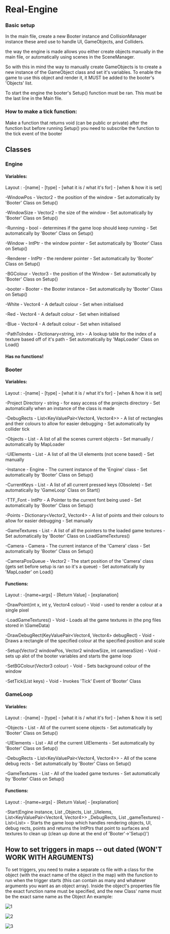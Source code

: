 # Real-Engine

### Basic setup
In the main file, create a new Booter instance and CollisionManager instance
these ared use to handle UI, GameObjects, and Colliders.

the way the engine is made allows you either create objects manually in the main file,
or automatically using scenes in the SceneManager.

So with this in mind the way to manually create GameObjects
is to create a new instance of the GameObject class and
set it's variables. To enable the game to use this object and render it,
it MUST be added to the booter's 'Objects' list.

To start the engine the booter's Setup() function must be ran. This must be the last line in the Main file.

### How to make a tick function:
Make a function that returns void (can be public or private)
after the function but before running Setup() you need to subscribe the function to the tick event of the booter

## Classes

### Engine
#### Variables:
Layout : -[name] - [type] - [what it is / what it's for] - [when & how it is set]

-WindowPos - Vector2 - the position of the window - Set automatically by 'Booter' Class on Setup()
 
-WindowSize - Vector2 - the size of the window - Set automatically by 'Booter' Class on Setup()

-Running - bool - determines if the game loop should keep running - Set automatically by 'Booter' Class on Setup()

-Window - IntPtr - the window pointer - Set automatically by 'Booter' Class on Setup()
 
-Renderer - IntPtr - the renderer pointer - Set automatically by 'Booter' Class on Setup()

-BGColour - Vector3 - the position of the Window - Set automatically by 'Booter' Class on Setup()

-booter - Booter - the Booter instance - Set automatically by 'Booter' Class on Setup()

-White - Vector4 - A default colour - Set when initialised
 
-Red - Vector4 - A default colour - Set when initialised
 
-Blue - Vector4 - A default colour - Set when initialised

-PathToIndex - Dictionary<string, int> - A lookup table for the index of a texture based off of it's path - Set automatically by 'MapLoader' Class on Load()

#### Has no functions!

### Booter
#### Variables:
Layout : -[name] - [type] - [what it is / what it's for] - [when & how it is set]

-Project Directory - string - for easy access of the projects directory - Set automatically when an instance of the class is made

-DebugRects - List<KeyValuePair<Vector4, Vector4>> - A list of rectangles and their colours to allow for easier debugging - Set automatically by collider tick

-Objects - List<GameObject> - A list of all the scenes current objects - Set manually / automatically by MapLoader

-UIElements - List<UIElement> - A list of all the UI elements (not scene based) - Set manually

-Instance - Engine - The current instance of the 'Engine' class - Set automatically by 'Booter' Class on Setup()

-CurrentKeys - List<string> - A list of all current pressed keys (Obsolete) - Set automatically by 'GameLoop' Class on Start()

-TTF_Font - IntPtr - A Pointer to the current font being used - Set automatically by 'Booter' Class on Setup()

-Points - Dictionary<Vector2, Vector4> - A list of points and their colours to allow for easier debugging - Set manually

-GameTextures - List<IntPtr> - A list of all the pointers to the loaded game textures - Set automatically by 'Booter' Class on LoadGameTextures()

-Camera - Camera - The current instance of the 'Camera' class - Set automatically by 'Booter' Class on Setup()

-CameraPosQueue - Vector2 - The start position of the 'Camera' class (gets set before setup is ran so it's a queue) - Set automatically by 'MapLoader' on Load()

#### Functions:
  Layout : -[name+args] - [Return Value] - [explanation]
  
  -DrawPoint(int x, int y, Vector4 colour) - Void - used to render a colour at a single pixel
  
  -LoadGameTextures() - Void - Loads all the game textures in (the png files stored in \GameData)
  
  -DrawDebugRect(KeyValuePair<Vector4, Vector4> debugRect) - Void - Draws a rectangle of the specified colour at the specified position and scale
  
  -Setup(Vector2 windowPos, Vector2 windowSize, int cameraSize) - Void - sets up alot of the booter variables and starts the game loop
  
  -SetBGColour(Vector3 colour) - Void - Sets background colour of the window
  
  -SetTick(List<string> keys) - Void - Invokes 'Tick' Event of 'Booter' Class
  
### GameLoop
  #### Variables:
  Layout : -[name] - [type] - [what it is / what it's for] - [when & how it is set]
  
  -Objects - List<GameObject> - All of the current scene objects - Set automatically by 'Booter' Class on Setup()
  
  -UIElements - List<UIElement> - All of the current UIElements - Set automatically by 'Booter' Class on Setup()
  
  -DebugRects - List<KeyValuePair<Vector4, Vector4>> - All of the scene debug rects - Set automatically by 'Booter' Class on Setup()
  
  -GameTextures - List<IntPtr> - All of the loaded game textures - Set automatically by 'Booter' Class on Setup()
  
  #### Functions:
  Layout : -[name+args] - [Return Value] - [explanation]
  
  -Start(Engine instance, List<GameObject> _Objects, List<UIElement> _UIelems, List<KeyValuePair<Vector4, Vector4>> _DebugRects, List<IntPtr> _gameTextures) - List<List<IntPtr>> - Starts the game loop which handles rendering objects, UI, debug rects, points and returns the IntPtrs that point to surfaces and textures to clean up (clean up done at the end of 'Booter'->'Setup()')

 
## How to set triggers in maps -- out dated (WON'T WORK WITH ARGUMENTS)
 
 To set triggers, you need to make a separate cs file with a class for the object (with the exact name of the object in the map) with the function to run when the trigger starts (this can contain as many and whatever arguments you want as an object array). Inside the object's properties file the exact function name must be specified, and the new Class' name must be the exact same name as the Object
An example:
 
 ![1](https://www.webpagescreenshot.info/image-url/1u708W5gL)
 
 ![2](https://www.webpagescreenshot.info/image-url/bUcj_96sC)
 
 ![3](https://www.webpagescreenshot.info/image-url/fp_d5PORa)

